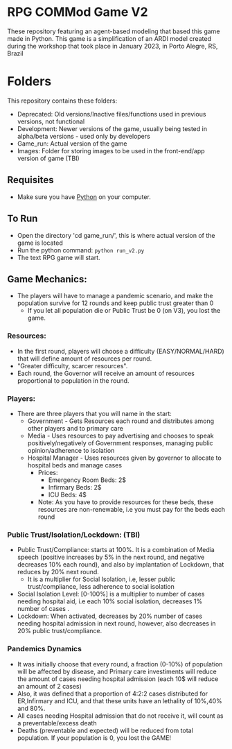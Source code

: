 # RPG COMMod Game V2
These repository featuring an agent-based modeling that based this game made in Python.
This game is a simplification of an ARDI model created during the workshop that took place in January 2023, in Porto Alegre, RS, Brazil

# Folders
This repository contains these folders:
* Deprecated: Old versions/Inactive files/functions used in previous versions, not functional
* Development: Newer versions of the game, usually being tested in alpha/beta versions - used only by developers
* Game_run: Actual version of the game
* Images: Folder for storing images to be used in the front-end/app version of game (TBI)

## Requisites 
* Make sure you have [Python](https://www.python.org/downloads/) on your computer. 

## To Run
* Open the directory 'cd game_run/', this is where actual version of the game is located
* Run the python command: `python run_v2.py`
* The text RPG game will start.

## Game Mechanics:
  * The players will have to manage a pandemic scenario, and make the population survive for 12 rounds and keep public trust greater than 0
    * If you let all population die or Public Trust be 0 (on V3), you lost the game.

### Resources:
  * In the first round, players will choose a difficulty (EASY/NORMAL/HARD) that will define amount of resources per round.
  * "Greater difficulty, scarcer resources".
  * Each round, the Governor will receive an amount of resources proportional to population in the round.

### Players:
  * There are three players that you will name in the start:
    * Government - Gets Resources each round and distributes among other players and to primary care
    * Media - Uses resources to pay advertising and chooses to speak positively/negatively of Government responses, managing public opinion/adherence to isolation  
    * Hospital Manager - Uses resources given by governor to allocate to hospital beds and manage cases
      *  Prices:
         * Emergency Room Beds: 2$
         * Infirmary Beds: 2$
         * ICU Beds: 4$
      * Note: As you have to provide resources for these beds, these resources are non-renewable, i.e you must pay for the beds each round

### Public Trust/Isolation/Lockdown: (TBI)
  * Public Trust/Compliance: starts at 100%. It is a combination of Media speech (positive increases by 5% in the next round, and negative decreases 10% each round), and also by implantation of Lockdown, that reduces by 20% next round.
    * It is a multiplier for Social Isolation, i.e, lesser public trust/compliance, less adherence to social isolation
  * Social Isolation Level: [0-100%] is a multiplier to number of cases needing hospital aid, i.e each 10% social isolation, decreases 1% number of cases .
  * Lockdown: When activated, decreases by 20% number of cases needing hospital admission in next round, however, also decreases in 20% public trust/compliance. 

### Pandemics Dynamics
  * It was initially choose that every round, a fraction (0-10%) of population will be affected by disease, and Primary care investiments will reduce the amount of cases needing hospital admission (each 10$ will reduce an amount of 2 cases)
  * Also, it was defined that a proportion of 4:2:2 cases distributed for ER,Infirmary and ICU, and that these units have an lethality of 10%,40% and 80%.
  * All cases needing Hospital admission that do not receive it, will count as a preventable/excess death
  * Deaths (preventable and expected) will be reduced from total population. If your population is 0, you lost the GAME!
 
 

